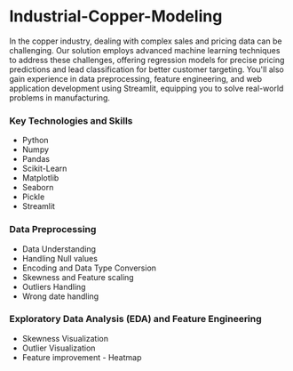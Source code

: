 # Industrial-Copper-Modeling

In the copper industry, dealing with complex sales and pricing data can be challenging. Our solution employs advanced machine learning techniques to address these challenges, offering regression models for precise pricing predictions and lead classification for better customer targeting. You'll also gain experience in data preprocessing, feature engineering, and web application development using Streamlit, equipping you to solve real-world problems in manufacturing.

### Key Technologies and Skills

* Python
* Numpy
* Pandas
* Scikit-Learn
* Matplotlib
* Seaborn
* Pickle
* Streamlit

### Data Preprocessing

* Data Understanding
* Handling Null values
* Encoding and Data Type Conversion
* Skewness and Feature scaling
* Outliers Handling
* Wrong date handling

### Exploratory Data Analysis (EDA) and Feature Engineering

* Skewness Visualization
* Outlier Visualization
* Feature improvement - Heatmap
